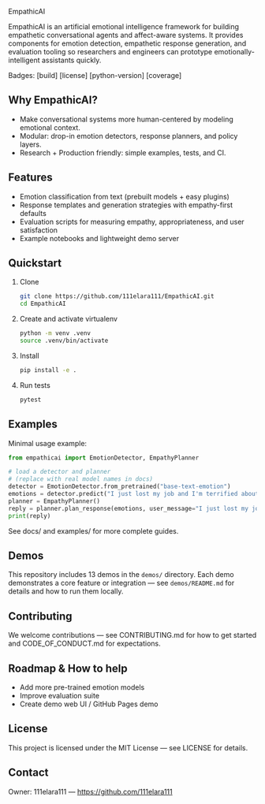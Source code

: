 EmpathicAI

EmpathicAI is an artificial emotional intelligence framework for building empathetic conversational agents and affect-aware systems. It provides components for emotion detection, empathetic response generation, and evaluation tooling so researchers and engineers can prototype emotionally-intelligent assistants quickly.

Badges: [build] [license] [python-version] [coverage]

## Why EmpathicAI?

- Make conversational systems more human-centered by modeling emotional context.
- Modular: drop-in emotion detectors, response planners, and policy layers.
- Research + Production friendly: simple examples, tests, and CI.

## Features

- Emotion classification from text (prebuilt models + easy plugins)
- Response templates and generation strategies with empathy-first defaults
- Evaluation scripts for measuring empathy, appropriateness, and user satisfaction
- Example notebooks and lightweight demo server

## Quickstart

1. Clone
   ```bash
   git clone https://github.com/111elara111/EmpathicAI.git
   cd EmpathicAI
   ```
2. Create and activate virtualenv
   ```bash
   python -m venv .venv
   source .venv/bin/activate
   ```
3. Install
   ```bash
   pip install -e .
   ```
4. Run tests
   ```bash
   pytest
   ```

## Examples

Minimal usage example:

```python
from empathicai import EmotionDetector, EmpathyPlanner

# load a detector and planner
# (replace with real model names in docs)
detector = EmotionDetector.from_pretrained("base-text-emotion")
emotions = detector.predict("I just lost my job and I'm terrified about the future.")
planner = EmpathyPlanner()
reply = planner.plan_response(emotions, user_message="I just lost my job...")
print(reply)
```

See docs/ and examples/ for more complete guides.

## Demos

This repository includes 13 demos in the `demos/` directory. Each demo demonstrates a core feature or integration — see `demos/README.md` for details and how to run them locally.

## Contributing

We welcome contributions — see CONTRIBUTING.md for how to get started and CODE_OF_CONDUCT.md for expectations.

## Roadmap & How to help

- Add more pre-trained emotion models
- Improve evaluation suite
- Create demo web UI / GitHub Pages demo

## License

This project is licensed under the MIT License — see LICENSE for details.

## Contact

Owner: 111elara111 — https://github.com/111elara111